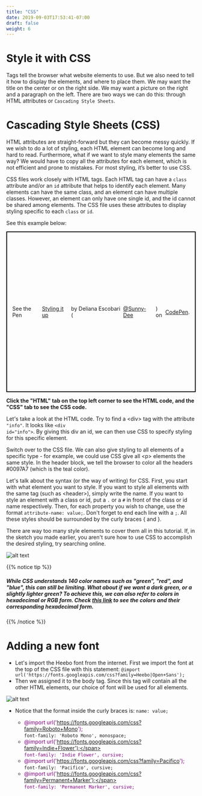 ```yaml
---
title: "CSS"
date: 2019-09-03T17:53:41-07:00
draft: false
weight: 6
---
```


# Style it with CSS
Tags tell the browser what website elements to use. But we also need to tell it how to display the elements, and where to place them. We may want the title on the center or on the right side. We may want a picture on the right and a paragraph on the left. There are two ways we can do this: through HTML attributes or `Cascading Style Sheets`.

# Cascading Style Sheets (CSS)

HTML attributes are straight-forward but they can become messy quickly. If we wish to do a lot of styling, each HTML element can become long and hard to read. Furthermore, what if we want to style many elements the same way? We would have to copy all the attributes for each element, which is not efficient and prone to mistakes. For most styling, it’s better to use CSS.

CSS files work closely with HTML tags. Each HTML tag can have a `class` attribute and/or an `id` attribute that helps to identify each element. Many elements can have the same class, and an element can have multiple classes. However, an element can only have one single id, and the id cannot be shared among elements. The CSS file uses these attributes to display styling specific to each `class` or `id`.

See this example below:
<p class="codepen" data-height="426" data-theme-id="dark" data-default-tab="css,result" data-user="Sunny-Dee" data-slug-hash="qgvpQE" style="height: 426px; box-sizing: border-box; display: flex; align-items: center; justify-content: center; border: 2px solid black; margin: 1em 0; padding: 1em;" data-pen-title="Styling it up"> See the Pen <a href="https://codepen.io/Sunny-Dee/pen/qgvpQE/"> Styling it up</a> by Deliana Escobari (<a href="https://codepen.io/Sunny-Dee">@Sunny-Dee</a>) on <a href="https://codepen.io">CodePen</a>.</p>
<script async src="//assets.codepen.io/assets/embed/ei.js"></script>
<b>Click the "HTML" tab on the top left corner to see the HTML code, and the "CSS" tab to see the CSS code.</b>


Let's take a look at the HTML code. Try to find a &lt;div&gt; tag with the attribute <code>"info"</code>. It looks like <code>&lt;div id="info"&gt;</code>. By giving this div an id, we can then use CSS to specify styling for this specific element. 

Switch over to the CSS file. We can also give styling to all elements of a specific type - for example, we could use CSS give all &lt;p&gt; elements the same style. In the header block, we tell the browser to color all the headers #0097A7 (which is the teal color).

Let's talk about the syntax (or the way of writing) for CSS. First, you start with what element you want to style. If you want to style all elements with the same tag (such as &lt;header&gt;), simply write the name. If you want to style an element with a class or id, put a <code>.</code> or a <code>#</code> in front of the class or id name respectively. Then, for each property you wish to change, use the format <code>attribute-name: value;</code>. Don't forget to end each line with a <code>;</code>. All these styles should be surrounded by the curly braces { and }.

There are way too many style elements to cover them all in this tutorial. If, in the sketch you made earlier, you aren't sure how to use CSS to accomplish the desired styling, try searching online.

![alt text](../media/web-search.gif "gif of web searching css")

{{% notice tip %}}

<h5>While CSS understands 140 color names such as "green", "red", and "blue", this can still be limiting. What about if we want a dark green, or a slightly lighter green? To achieve this, we can also refer to colors in hexadecimal or RGB form. Check <a href="https://htmlcolorcodes.com/color-names/" target="_blank">this link</a> to see the colors and their corresponding hexadecimal form.</h5>

{{% /notice %}}


# Adding a new font
* Let's import the Heebo font from the internet. First we import the font at the top of the CSS file with this statement:
`@import url('https://fonts.googleapis.com/css?family=Heebo|Open+Sans');`
* Then we assigned it to the body tag. Since this tag will contain all the other HTML elements, our choice of font will be used for all elements.

![alt text](../media/bodytag.PNG "body tag example")

* Notice that the format inside the curly braces is: `name: value;`

    - <span style="color:purple">@import url('https://fonts.googleapis.com/css?family=Roboto+Mono'); </span><br> `font-family: 'Roboto Mono', monospace;`
    - <span style="color:purple"> @import url('https://fonts.googleapis.com/css?family=Indie+Flower');</span><br> `font-family: 'Indie Flower', cursive;`
    - <span style="color:purple">@import url('https://fonts.googleapis.com/css?family=Pacifico'); </span><br> `font-family: 'Pacifico', cursive;`
    - <span style="color:purple">@import url('https://fonts.googleapis.com/css?family=Permanent+Marker');</span><br> `font-family: 'Permanent Marker', cursive;`
